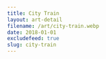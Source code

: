 ```yaml
---
title: City Train
layout: art-detail
filename: /art/city-train.webp
date: 2018-01-01
excludefeed: true
slug: city-train
---
```


